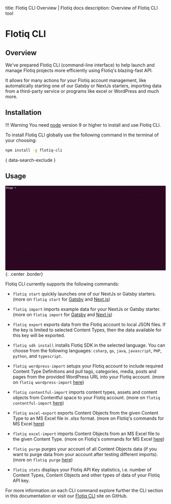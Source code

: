 title: Flotiq CLI Overview | Flotiq docs
description: Overview of Flotiq CLI tool

# Flotiq CLI

## Overview

We've prepared Flotiq CLI (command-line interface) to help launch and manage Flotiq projects more efficiently using Flotiq's blazing-fast API.

It allows for many actions for your Flotiq account management, like automatically starting one of our Gatsby or NextJs starters, importing data from a third-party service or programs like excel or WordPress and much more.

## Installation

!!! Warning
       You need [node](https://nodejs.org/en/download/) version 9 or higher to install and use Flotiq CLI.

To install Flotiq CLI globally use the following command in the terminal of your choosing:

```bash
npm install -g flotiq-cli
```
{ data-search-exclude }

## Usage

![](images/flotiq-start.gif){: .center .border}

Flotiq CLI currently supports the following commands:

* `flotiq start` quickly launches one of our NextJs or Gatsby starters. (more on `flotiq start` for [Gatsby](./starting-new-project-gatsby.md) and [Next.js](./starting-new-project-nextjs.md))

* `flotiq import` imports example data for your NextJs or Gatsby starter. (more on `flotiq import` for [Gatsby](./starting-new-project-gatsby.md/#import-example-data) and [Next.js](./starting-new-project-nextjs.md/#import-example-data))

* `flotiq export` exports data from the Flotiq account to local JSON files. If the key is limited to selected Content Types, then the data available for this key will be exported.

* `flotiq sdk install` installs Flotiq SDK in the selected language. You can choose from the following languages: `csharp`, `go`, `java`, `javascript`, `PHP`, `python`, and `typescript`.

* `flotiq wordpress-import` setups your Flotiq account to include required Content Type Definitions and pull tags, categories, media, posts and pages from the provided WordPress URL into your Flotiq account. (more on `flotiq wordpress-import` [here](./wordpress-importer.md))

* `flotiq contentful-import` imports content types, assets and content objects from Contentful space to your Flotiq account. (more on `flotiq contentful-import` [here](./contentful-importer.md))

* `flotiq excel-export` exports Content Objects from the given Content Type to an MS Excel file in .xlsx format. (more on Flotiq's commands for MS Excel [here](./excel-data-migration.md))

* `flotiq excel-import` imports Content Objects from an MS Excel file to the given Content Type. (more on Flotiq's commands for MS Excel [here](./excel-data-migration.md))

* `flotiq purge` purges your account of all Content Objects data (if you want to purge data from your account after testing different imports). (more on `flotiq purge` [here](./purge.md))

* `flotiq stats` displays your Flotiq API Key statistics, i.e. number of Content Types, Content Objects and other types of data of your Flotiq API key.

For more information on each CLI command explore further the CLI section in this documentation or visit our [Flotiq CLI](https://github.com/flotiq/flotiq-cli) site on GitHub.
